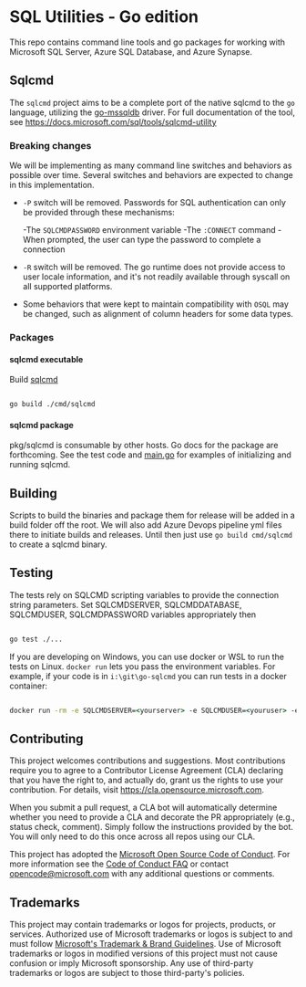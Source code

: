 # SQL Utilities - Go edition

This repo contains command line tools and go packages for working with Microsoft SQL Server, Azure SQL Database, and Azure Synapse.

## Sqlcmd

The `sqlcmd` project aims to be a complete port of the native sqlcmd to the `go` language, utilizing the [go-mssqldb](https://github.com/denisenkom/go-mssqldb) driver. For full documentation of the tool, see https://docs.microsoft.com/sql/tools/sqlcmd-utility

### Breaking changes

We will be implementing as many command line switches and behaviors as possible over time. Several switches and behaviors are expected to change in this implementation.

- `-P` switch will be removed. Passwords for SQL authentication can only be provided through these mechanisms:

    -The `SQLCMDPASSWORD` environment variable
    -The `:CONNECT` command
    -When prompted, the user can type the password to complete a connection

- `-R` switch will be removed. The go runtime does not provide access to user locale information, and it's not readily available through syscall on all supported platforms.
- Some behaviors that were kept to maintain compatibility with `OSQL` may be changed, such as alignment of column headers for some data types.

### Packages

#### sqlcmd executable

Build [sqlcmd](cmd/sqlcmd)

```sh

go build ./cmd/sqlcmd

```

#### sqlcmd package

pkg/sqlcmd is consumable by other hosts. Go docs for the package are forthcoming. See the test code and [main.go](cmd/sqlcmd/main.go) for examples of initializing and running sqlcmd.

## Building

Scripts to build the binaries and package them for release will be added in a build folder off the root. We will also add Azure Devops pipeline yml files there to initiate builds and releases. Until then just use `go build cmd/sqlcmd` to create a sqlcmd binary.

## Testing

The tests rely on SQLCMD scripting variables to provide the connection string parameters. Set SQLCMDSERVER, SQLCMDDATABASE, SQLCMDUSER, SQLCMDPASSWORD variables appropriately then

```sh

go test ./...

```

If you are developing on Windows, you can use docker or WSL to run the tests on Linux. `docker run` lets you pass the environment variables. For example, if your code is in `i:\git\go-sqlcmd` you can run tests in a docker container:

```cmd

docker run -rm -e SQLCMDSERVER=<yourserver> -e SQLCMDUSER=<youruser> -e SQLCMDPASSWORD=<yourpassword> -v i:\git\go-sqlcmd:/go-sqlcmd -w /go-sqlcmd golang:1.16 go test ./...

```

## Contributing

This project welcomes contributions and suggestions.  Most contributions require you to agree to a
Contributor License Agreement (CLA) declaring that you have the right to, and actually do, grant us
the rights to use your contribution. For details, visit https://cla.opensource.microsoft.com.

When you submit a pull request, a CLA bot will automatically determine whether you need to provide
a CLA and decorate the PR appropriately (e.g., status check, comment). Simply follow the instructions
provided by the bot. You will only need to do this once across all repos using our CLA.

This project has adopted the [Microsoft Open Source Code of Conduct](https://opensource.microsoft.com/codeofconduct/).
For more information see the [Code of Conduct FAQ](https://opensource.microsoft.com/codeofconduct/faq/) or
contact [opencode@microsoft.com](mailto:opencode@microsoft.com) with any additional questions or comments.

## Trademarks

This project may contain trademarks or logos for projects, products, or services. Authorized use of Microsoft
trademarks or logos is subject to and must follow
[Microsoft's Trademark & Brand Guidelines](https://www.microsoft.com/en-us/legal/intellectualproperty/trademarks/usage/general).
Use of Microsoft trademarks or logos in modified versions of this project must not cause confusion or imply Microsoft sponsorship.
Any use of third-party trademarks or logos are subject to those third-party's policies.

